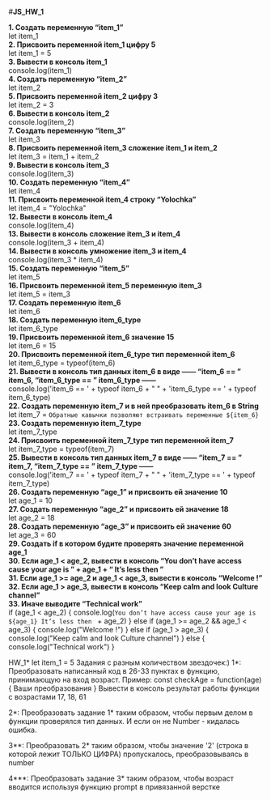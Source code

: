 #**JS_HW_1**

 **1. Создать переменную “item_1”**  
 let item_1  
 **2. Присвоить переменной item_1 цифру 5**  
 let item_1 = 5  
 **3. Вывести в консоль item_1**  
 console.log(item_1)  
 **4. Создать переменную “item_2”**  
 let item_2  
 **5. Присвоить переменной item_2 цифру 3**  
 let item_2 = 3  
 **6. Вывести в консоль item_2**  
 console.log(item_2)  
 **7. Создать переменную “item_3”**  
 let item_3  
 **8. Присвоить переменной item_3 сложение item_1 и item_2**  
 let item_3 = item_1 + item_2  
 **9. Вывести в консоль item_3**  
 console.log(item_3)  
 **10. Создать переменную “item_4”**  
 let item_4  
 **11. Присвоить переменной item_4 строку “Yolochka”**  
 let item_4 = "Yolochka"  
 **12. Вывести в консоль item_4**  
 console.log(item_4)  
 **13. Вывести в консоль сложение item_3 и item_4**  
 console.log(item_3 + item_4)  
 **14. Вывести в консоль умножение item_3 и item_4**  
 console.log(item_3 * item_4)  
 **15. Создать переменную “item_5”**  
 let item_5  
 **16. Присвоить переменной item_5 переменную item_3**  
 let item_5 = item_3  
 **17. Создать переменную item_6**  
 let item_6   
 **18. Создать переменную item_6_type**  
 let item_6_type  
 **19. Присвоить переменной item_6 значение 15**  
 let item_6 = 15  
 **20. Присвоить переменной item_6_type тип переменной item_6**  
 let item_6_type = typeof(item_6)  
 **21. Вывести в консоль тип данных item_6 в виде ——  “item_6 == ”  item_6,  “item_6_type == ”  item_6_type ——**  
 console.log('item_6 == ' + typeof item_6 + " " + 'item_6_type == ' + typeof item_6_type)  
 **22. Создать переменную item_7 и в ней преобразовать item_6 в String**  
 let item_7 = ``Обратные кавычки позволяют встраивать переменные ${item_6}``  
 **23. Создать переменную item_7_type**  
 let item_7_type  
 **24. Присвоить переменной item_7_type тип переменной item_7**  
 let item_7_type = typeof(item_7)  
 **25. Вывести в консоль тип данных item_7 в виде ——  “item_7 == ”  item_7,  “item_7_type == ”  item_7_type ——**  
 console.log('item_7 == ' + typeof item_7 + " " + 'item_7_type == ' + typeof item_7_type)  
 **26. Создать переменную “age_1” и присвоить ей значение 10**  
 let age_1 = 10  
 **27. Создать переменную “age_2” и присвоить ей значение 18**  
 let age_2 = 18  
 **28. Создать переменную “age_3” и присвоить ей значение 60**  
 let age_3 = 60  
 **29. Создать if в котором будите проверять значение переменной age_1**  
 **30. Если age_1 < age_2, вывести в консоль “You don’t have access cause your age is ” + age_1 + “ It’s less then ”**  
 **31. Если age_1 >=  age_2 и age_1 <  age_3, вывести в консоль “Welcome  !”**  
 **32. Если age_1  > age_3, вывести в консоль “Keep calm and look Culture channel”**  
 **33. Иначе выводите “Technical work”**  
 if (age_1 < age_2) {
    console.log(`You don’t have access cause your age is ${age_1} It’s less then ` + age_2)
}
else if (age_1 >= age_2 && age_1 < age_3) {
    console.log("Welcome !")
}
else if (age_1  > age_3) {
    console.log("Keep calm and look Culture channel")
}
else {
    console.log("Technical work")
}  


HW_1* let item_1 = 5
Задания с разным количеством звездочек:)
1*:
Преобразовать написанный код в 26-33 пунктах в функцию, принимающую на вход возраст.
Пример: const checkAge = function(age) {
Ваши преобразования
}
Вывести в консоль результат работы функции с возрастами 17, 18, 61

2*:
Преобразовать задание 1* таким образом, чтобы первым делом в функции проверялся тип данных. И если он не Number - кидалась ошибка.

3**:
Преобразовать 2* таким образом, чтобы значение '2' (строка в которой лежит ТОЛЬКО ЦИФРА) пропускалось, преобразовываясь в number

4***:
Преобразовать задание 3* таким образом, чтобы возраст вводится используя функцию prompt в привязанной верстке

